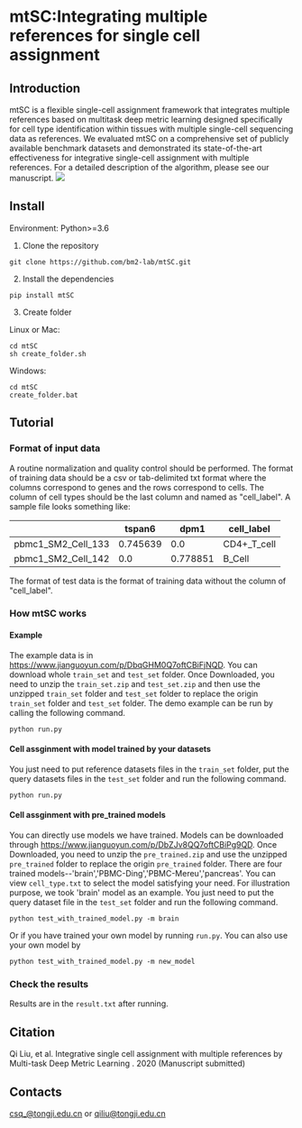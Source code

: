 # mtSC:Integrating multiple references for single cell assignment
## Introduction
mtSC is a flexible single-cell assignment framework that integrates multiple references based on multitask deep metric learning designed specifically for cell type identification within tissues with multiple single-cell sequencing data as references. We evaluated mtSC on a comprehensive set of publicly available benchmark datasets and demonstrated its state-of-the-art effectiveness for integrative single-cell assignment with multiple references. For a detailed description of the algorithm, please see our manuscript.
![](https://github.com/bm2-lab/mtSC/blob/master/mtSC_workflow.jpg)

## Install
Environment: Python>=3.6
1. Clone the repository
```
git clone https://github.com/bm2-lab/mtSC.git  
```
2. Install the dependencies
```
pip install mtSC
```
3. Create folder 

Linux or Mac:
```
cd mtSC
sh create_folder.sh
```
Windows:
```
cd mtSC
create_folder.bat
```
## Tutorial
### Format of input data
A routine normalization and quality control should be performed. The format of training data should be a csv or tab-delimited txt format where the columns correspond to genes and the rows correspond to cells. The column of cell types should be the last column and named as "cell_label". A sample file looks something like:

|   | tspan6 | dpm1 | cell_label |
| ------------- | ------------- |------------- | ------------- |
| pbmc1_SM2_Cell_133  | 0.745639  |0.0  |CD4+_T_cell |
| pbmc1_SM2_Cell_142  | 0.0  |0.778851  |B_Cell  |

The format of test data is the format of training data without the column of "cell_label".
### How mtSC works
#### Example
The example data is in https://www.jianguoyun.com/p/DbqGHM0Q7oftCBiFjNQD. You can download whole `train_set` and `test_set` folder. Once Downloaded, you need to unzip the `train_set.zip` and `test_set.zip` and then  use the unzipped `train_set` folder and `test_set` folder to replace the origin `train_set` folder and `test_set` folder. The demo example can be run by calling the following command.
```
python run.py
```
#### Cell assginment with model trained by your datasets
You just need to put reference datasets files in the `train_set` folder, put the query datasets files in the `test_set` folder and run the following command.
```
python run.py
```
#### Cell assginment with pre_trained models
You can directly use models we have trained. Models can be downloaded through https://www.jianguoyun.com/p/DbZJv8QQ7oftCBiPg9QD. Once Downloaded, you need to unzip the `pre_trained.zip`  and use the unzipped `pre_trained` folder to replace the origin `pre_trained` folder. There are four trained models--'brain','PBMC-Ding','PBMC-Mereu','pancreas'. You can view `cell_type.txt`  to select the model satisfying your need. For illustration purpose, we took 'brain' model as an example. You just need to put the query dataset file in the `test_set` folder and run the following command.
```
python test_with_trained_model.py -m brain
```
Or if you have trained your own model by running `run.py`. You can also use your own model by
```
python test_with_trained_model.py -m new_model
```

### Check the results
Results are in the `result.txt`  after running.
## Citation  
Qi Liu, et al. Integrative single cell assignment with multiple references by Multi-task Deep Metric Learning
. 2020 (Manuscript submitted)  
## Contacts  
csq_@tongji.edu.cn or qiliu@tongji.edu.cn

